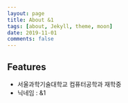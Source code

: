 ```yaml
---
layout: page
title: About &1
tags: [about, Jekyll, theme, moon]
date: 2019-11-01
comments: false
---
```


## Features
* 서울과학기술대학교 컴퓨터공학과 재학중
* 닉네임 : &1
